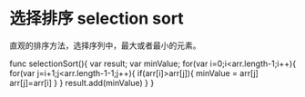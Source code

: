 # 选择排序 selection sort
直观的排序方法，选择序列中，最大或者最小的元素。

func selectionSort(){
    var result;
    var minValue;
    for(var i=0;i<arr.length-1;i++){
        for(var j=i+1;j<arr.length-1-1;j++){
            if(arr[i]>arr[j]){
                minValue = arr[j]
                arr[j]=arr[i]
            }
        }
        result.add(minValue)
    }
}